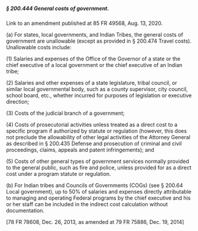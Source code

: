 ##### § 200.444 General costs of government. #####

Link to an amendment published at 85 FR 49568, Aug. 13, 2020.

(a) For states, local governments, and Indian Tribes, the general costs of government are unallowable (except as provided in § 200.474 Travel costs). Unallowable costs include:

(1) Salaries and expenses of the Office of the Governor of a state or the chief executive of a local government or the chief executive of an Indian tribe;

(2) Salaries and other expenses of a state legislature, tribal council, or similar local governmental body, such as a county supervisor, city council, school board, etc., whether incurred for purposes of legislation or executive direction;

(3) Costs of the judicial branch of a government;

(4) Costs of prosecutorial activities unless treated as a direct cost to a specific program if authorized by statute or regulation (however, this does not preclude the allowability of other legal activities of the Attorney General as described in § 200.435 Defense and prosecution of criminal and civil proceedings, claims, appeals and patent infringements); and

(5) Costs of other general types of government services normally provided to the general public, such as fire and police, unless provided for as a direct cost under a program statute or regulation.

(b) For Indian tribes and Councils of Governments (COGs) (see § 200.64 Local government), up to 50% of salaries and expenses directly attributable to managing and operating Federal programs by the chief executive and his or her staff can be included in the indirect cost calculation without documentation.

[78 FR 78608, Dec. 26, 2013, as amended at 79 FR 75886, Dec. 19, 2014]
